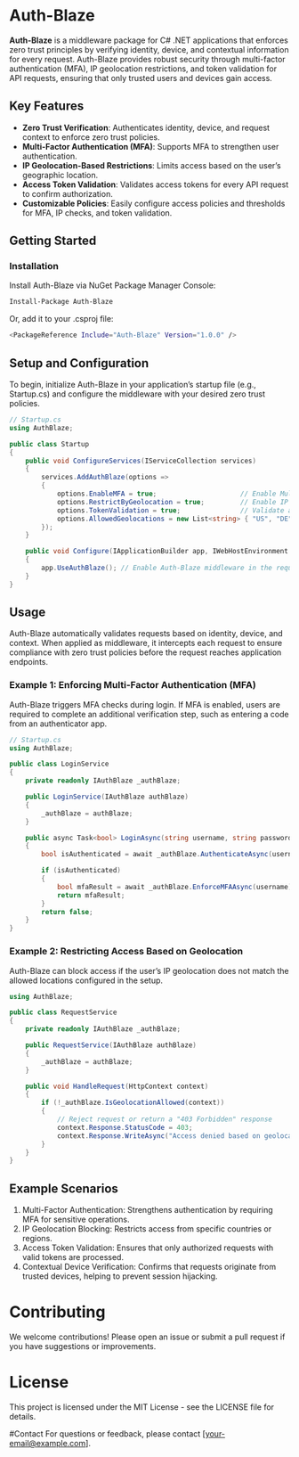# Auth-Blaze

**Auth-Blaze** is a middleware package for C# .NET applications that enforces zero trust principles by verifying identity, device, and contextual information for every request. Auth-Blaze provides robust security through multi-factor authentication (MFA), IP geolocation restrictions, and token validation for API requests, ensuring that only trusted users and devices gain access.

## Key Features

- **Zero Trust Verification**: Authenticates identity, device, and request context to enforce zero trust policies.
- **Multi-Factor Authentication (MFA)**: Supports MFA to strengthen user authentication.
- **IP Geolocation-Based Restrictions**: Limits access based on the user’s geographic location.
- **Access Token Validation**: Validates access tokens for every API request to confirm authorization.
- **Customizable Policies**: Easily configure access policies and thresholds for MFA, IP checks, and token validation.

## Getting Started

### Installation

Install Auth-Blaze via NuGet Package Manager Console:

```bash
Install-Package Auth-Blaze
```

Or, add it to your .csproj file:
```bash
<PackageReference Include="Auth-Blaze" Version="1.0.0" />
```

## Setup and Configuration
To begin, initialize Auth-Blaze in your application’s startup file (e.g., Startup.cs) and configure the middleware with your desired zero trust policies.

```csharp
// Startup.cs
using AuthBlaze;

public class Startup
{
    public void ConfigureServices(IServiceCollection services)
    {
        services.AddAuthBlaze(options =>
        {
            options.EnableMFA = true;                     // Enable Multi-Factor Authentication (MFA)
            options.RestrictByGeolocation = true;         // Enable IP geolocation-based access restrictions
            options.TokenValidation = true;               // Validate access tokens for API requests
            options.AllowedGeolocations = new List<string> { "US", "DE", "CA" }; // Allowed IP geolocations
        });
    }

    public void Configure(IApplicationBuilder app, IWebHostEnvironment env)
    {
        app.UseAuthBlaze(); // Enable Auth-Blaze middleware in the request pipeline
    }
}
```

## Usage
Auth-Blaze automatically validates requests based on identity, device, and context. When applied as middleware, it intercepts each request to ensure compliance with zero trust policies before the request reaches application endpoints.

### Example 1: Enforcing Multi-Factor Authentication (MFA)
Auth-Blaze triggers MFA checks during login. If MFA is enabled, users are required to complete an additional verification step, such as entering a code from an authenticator app.

```csharp
// Startup.cs
using AuthBlaze;

public class LoginService
{
    private readonly IAuthBlaze _authBlaze;

    public LoginService(IAuthBlaze authBlaze)
    {
        _authBlaze = authBlaze;
    }

    public async Task<bool> LoginAsync(string username, string password)
    {
        bool isAuthenticated = await _authBlaze.AuthenticateAsync(username, password);

        if (isAuthenticated)
        {
            bool mfaResult = await _authBlaze.EnforceMFAAsync(username);
            return mfaResult;
        }
        return false;
    }
}
```

### Example 2: Restricting Access Based on Geolocation
Auth-Blaze can block access if the user’s IP geolocation does not match the allowed locations configured in the setup.

```csharp
using AuthBlaze;

public class RequestService
{
    private readonly IAuthBlaze _authBlaze;

    public RequestService(IAuthBlaze authBlaze)
    {
        _authBlaze = authBlaze;
    }

    public void HandleRequest(HttpContext context)
    {
        if (!_authBlaze.IsGeolocationAllowed(context))
        {
            // Reject request or return a "403 Forbidden" response
            context.Response.StatusCode = 403;
            context.Response.WriteAsync("Access denied based on geolocation.");
        }
    }
}
```

## Example Scenarios
1. Multi-Factor Authentication: Strengthens authentication by requiring MFA for sensitive operations.
2. IP Geolocation Blocking: Restricts access from specific countries or regions.
3. Access Token Validation: Ensures that only authorized requests with valid tokens are processed.
4. Contextual Device Verification: Confirms that requests originate from trusted devices, helping to prevent session hijacking.

# Contributing
We welcome contributions! Please open an issue or submit a pull request if you have suggestions or improvements.

# License
This project is licensed under the MIT License - see the LICENSE file for details.

#Contact
For questions or feedback, please contact [your-email@example.com].
